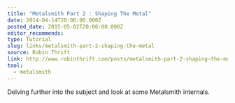 ```yaml
---
title: "Metalsmith Part 2 : Shaping The Metal"
date: 2014-04-14T20:06:00.000Z
posted_date: 2015-05-02T20:06:00.000Z
editor_recommends:
type: Tutorial
slug: links/metalsmith-part-2-shaping-the-metal
source: Robin Thrift
link: http://www.robinthrift.com/posts/metalsmith-part-2-shaping-the-metal/
tool:
  - metalsmith
---
```

Delving further into the subject and look at some Metalsmith internals.



